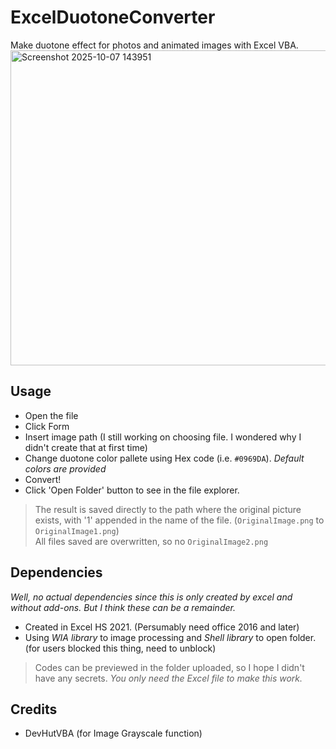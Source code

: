 # ExcelDuotoneConverter
Make duotone effect for photos and animated images with Excel VBA.
<img width="819" height="504" alt="Screenshot 2025-10-07 143951" src="https://github.com/user-attachments/assets/fb17481c-1b72-46d9-b088-1faeb16ae56e" />

## Usage
- Open the file
- Click Form
- Insert image path (I still working on choosing file. I wondered why I didn't create that at first time)
- Change duotone color pallete using Hex code (i.e. `#0969DA`). _Default colors are provided_
- Convert!
- Click 'Open Folder' button to see in the file explorer.

> The result is saved directly to the path where the original picture exists, with '1' appended in the name of the file. (`OriginalImage.png` to `OriginalImage1.png`) <br> All files saved are overwritten, so no `OriginalImage2.png`

## Dependencies
_Well, no actual dependencies since this is only created by excel and without add-ons. But I think these can be a remainder._
- Created in Excel HS 2021. (Persumably need office 2016 and later)
- Using *WIA library* to image processing and *Shell library* to open folder. (for users blocked this thing, need to unblock)

> Codes can be previewed in the folder uploaded, so I hope I didn't have any secrets. *You only need the Excel file to make this work.*

## Credits
- DevHutVBA (for Image Grayscale function)
